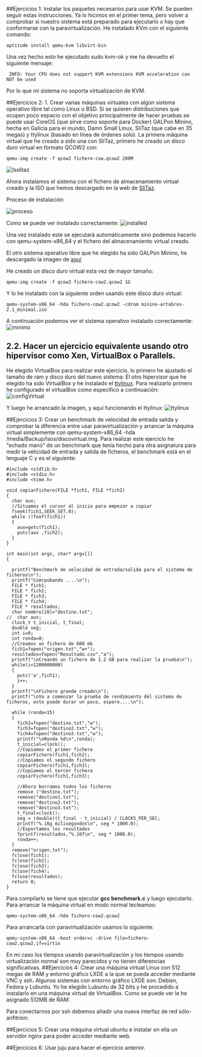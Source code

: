 ##Ejercicios 1: Instalar los paquetes necesarios para usar KVM. Se pueden seguir estas instrucciones. Ya lo hicimos en el primer tema, pero volver a comprobar si nuestro sistema está preparado para ejecutarlo o hay que conformarse con la paravirtualización.
He instalado KVm con el siguiente comando:
```
aptitude install qemu-kvm libvirt-bin
```
Una vez hecho esto he ejecutado sudo kvm-ok y me ha devuelto el siguiente mensaje:
```
 INFO: Your CPU does not support KVM extensions KVM acceleration can NOT be used
```

Por lo que mi sistema no soporta virtualización de KVM.

##Ejercicios 2: 1. Crear varias máquinas virtuales con algún sistema operativo libre tal como Linux o BSD. Si se quieren distribuciones que ocupen poco espacio con el objetivo principalmente de hacer pruebas se puede usar CoreOS (que sirve como soporte para Docker) GALPon Minino, hecha en Galicia para el mundo, Damn Small Linux, SliTaz (que cabe en 35 megas) y ttylinux (basado en línea de órdenes solo). 
La primera máquina virtual que he creado a sido una con SliTaz, primero he creado un disco duro virtual en formato QCOW2 con:
```
qemu-img create -f qcow2 fichero-cow.qcow2 200M
```
![lsslitaz](http://i1042.photobucket.com/albums/b422/Pedro_Gazquez_Navarrete/Captura%20de%20pantalla%20de%202016-02-02%20111155_zps7nizp8ga.png)

Ahora instalamos el sistema con el fichero de almacenamiento virtual creado y la ISO que hemos descargado en la web de [SliTaz](http://mirror.switch.ch/ftp/mirror/slitaz/iso/stable/).

Proceso de instalación:

![proceso](http://i1042.photobucket.com/albums/b422/Pedro_Gazquez_Navarrete/Captura%20de%20pantalla%20de%202016-02-02%20111810_zpshjp1prey.png)

Como se puede ver instalado correctamente:
![installed](http://i1042.photobucket.com/albums/b422/Pedro_Gazquez_Navarrete/Captura%20de%20pantalla%20de%202016-02-02%20112236_zpsssstahae.png)

Una vez instalado este se ejecutará automáticamente sino podemos hacerlo con qemu-system-x86_64 y el fichero del almacenamiento virtual creado.

El otro sistema operativo libre que he elegido ha sido GALPon Minino, he descargado la imagen de [aquí](http://minino.galpon.org/es/descargas)

He creado  un disco duro virtual esta vez de mayor tamaño:
```
qemu-img create -f qcow2 fichero-cow2.qcow2 1G
```
Y lo he instalado con la siguiente orden usando este disco duro virtual:

```
qemu-system-x86_64 -hda fichero-cow2.qcow2 -cdrom minino-artabros-2.1_minimal.iso 
```
A continuación podemos ver el sistema operativo instalado correctamente:
![minimo](http://i1042.photobucket.com/albums/b422/Pedro_Gazquez_Navarrete/Captura%20de%20pantalla%20de%202016-02-02%20120446_zpsguyuqxtp.png)


## 2.2. Hacer un ejercicio equivalente usando otro hipervisor como Xen, VirtualBox o Parallels.
He elegido VirtualBox para realizar este ejercicio, lo primero he ajustado el tamaño de ram y disco duro del nuevo sistema:
El otro hipervisor que he elegido ha sido VirtualBox y he instalado el [ttylinux](http://osarchive.sda1.eu/ttylinux).
Para realizarlo primero he configurado el virtualBox como especifico a continuación:
![configVirtual](http://i1042.photobucket.com/albums/b422/Pedro_Gazquez_Navarrete/Captura%20de%20pantalla%20de%202016-02-02%20121405_zpsoi8feyq7.png)

Y luego he arrancado la imagen, y aquí funcionando el ttylinux:
![ttylinux](http://i1042.photobucket.com/albums/b422/Pedro_Gazquez_Navarrete/Captura%20de%20pantalla%20de%202016-02-02%20121542_zpspjddgyul.png)

##Ejercicios 3: Crear un benchmark de velocidad de entrada salida y comprobar la diferencia entre usar paravirtualización y arrancar la máquina virtual simplemente con qemu-system-x86_64 -hda /media/Backup/Isos/discovirtual.img.
Para realizar este ejercicio he "echado mano" de un benchmark que tenía hecho para otra asignatura para medir la velicidad de entrada y salida de ficheros, el benchmark está en el lenguaje C y es el siguiente:

```
#include <stdlib.h>
#include <stdio.h>
#include <time.h>

void copiarFichero(FILE *fich1, FILE *fich2)
{
  char aux;
  //Situamos el cursor al inicio para empezar a copiar
  fseek(fich1,SEEK_SET,0);
  while (!feof(fich1))
  {
    aux=getc(fich1);
    putc(aux ,fich2);
  }
}

int main(int args, char* argv[])
{

  printf("Benchmark de velocidad de entrada/salida para el sistema de ficheros\n");
  printf("Comrpobando ....\n");
  FILE * fich1;
  FILE * fich2;
  FILE * fich3;
  FILE * fich4;
  FILE * resultados;
  char nombre[20]="destino.txt";
//  char aux;
  clock_t t_inicial, t_final;
  double seg;
  int i=0;
  int ronda=0;
  //Creamos un fichero de 600 mb
  fich1=fopen("origen.txt","w+");
  resultados=fopen("Resultado.csv","a");
  printf("\nCreando un fichero de 1.2 GB para realizar la prueba\n");
  while(i<1200000000)
  {
    putc('a',fich1);
    i++;
  }
  printf("\nFichero grande creado\n");
  printf("\nVa a comenzar la prueba de rendimiento del sistema de ficheros, esto puede durar un poco, espere....\n");

  while (ronda<15)
  {
    fich2=fopen("destino.txt","w");
    fich3=fopen("destino2.txt","w");
    fich4=fopen("destino3.txt","w");
    printf("\nRonda %d\n",ronda);
    t_inicial=clock();
    //Copiamos el primer fichero
    copiarFichero(fich1,fich2);
    //Copiamos el segundo fichero
    copiarFichero(fich1,fich3);
    //Copiamos el tercer fichero
    copiarFichero(fich1,fich3);

    //Ahora borramos todos los ficheros
    remove ("destino.txt");
    remove("destino1.txt");
    remove("destino2.txt");
    remove("destino3.txt");
    t_final=clock();
    seg = (double)(t_final - t_inicial) / CLOCKS_PER_SEC;
    printf("%.16g milisegundos\n", seg * 1000.0);
    //Exportamos los resultados
    fprintf(resultados,"%.16f\n", seg * 1000.0);
    ronda++;
  }
  remove("origen.txt");
  fclose(fich1);
  fclose(fich2);
  fclose(fich3);
  fclose(fich4);
  fclose(resultados);
  return 0;
}
```
Para compilarlo se tiene que ejecutar **gcc benchmark.c** y luego ejecutarlo. 
Para arrancar la máquina virtual en modo normal tecleamos:
```
qemu-system-x86_64 -hda fichero-cow2.qcow2
```
Para arrancarla con paravirtualización usamos lo siguiente: 
```
qemu-system-x86_64 -boot order=c -drive file=fichero-cow2.qcow2,if=virtio
```
En mi caso los tiempos usando paravirtualización y los tiempos usando virtualización normal son muy parecidos y no tienen diferencias significativas.
##Ejercicios 4: Crear una máquina virtual Linux con 512 megas de RAM y entorno gráfico LXDE a la que se pueda acceder mediante VNC y ssh.
Algunos sistemas con entorno gráfico LXDE son: Debian, Fedora y Lubuntu. Yo he elegido Lubuntu de 32 bits y he procedido a instalarlo en una máquina virtual de VirtualBox. Como se puede ver le he asignado 512MB de RAM:

Para conectarnos por ssh debemos añadir una nueva interfaz de red sólo-anfitrión:

##Ejercicios 5: Crear una máquina virtual ubuntu e instalar en ella un servidor nginx para poder acceder mediante web.


##Ejercicios 6: Usar juju para hacer el ejercicio anterior.
